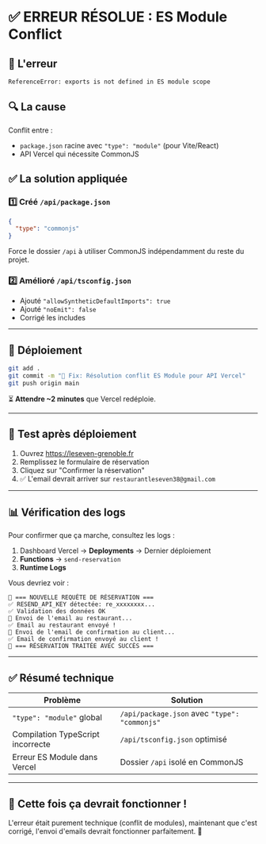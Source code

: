 # ✅ ERREUR RÉSOLUE : ES Module Conflict

## 🔴 L'erreur

```
ReferenceError: exports is not defined in ES module scope
```

## 🔍 La cause

Conflit entre :

- `package.json` racine avec `"type": "module"` (pour Vite/React)
- API Vercel qui nécessite CommonJS

## ✅ La solution appliquée

### 1️⃣ Créé `/api/package.json`

```json
{
  "type": "commonjs"
}
```

Force le dossier `/api` à utiliser CommonJS indépendamment du reste du projet.

### 2️⃣ Amélioré `/api/tsconfig.json`

- Ajouté `"allowSyntheticDefaultImports": true`
- Ajouté `"noEmit": false`
- Corrigé les includes

---

## 🚀 Déploiement

```bash
git add .
git commit -m "🔧 Fix: Résolution conflit ES Module pour API Vercel"
git push origin main
```

⏳ **Attendre ~2 minutes** que Vercel redéploie.

---

## 🧪 Test après déploiement

1. Ouvrez https://leseven-grenoble.fr
2. Remplissez le formulaire de réservation
3. Cliquez sur "Confirmer la réservation"
4. ✅ L'email devrait arriver sur `restaurantleseven38@gmail.com`

---

## 📊 Vérification des logs

Pour confirmer que ça marche, consultez les logs :

1. Dashboard Vercel → **Deployments** → Dernier déploiement
2. **Functions** → `send-reservation`
3. **Runtime Logs**

Vous devriez voir :

```
🔔 === NOUVELLE REQUÊTE DE RÉSERVATION ===
✅ RESEND_API_KEY détectée: re_xxxxxxxx...
✅ Validation des données OK
📧 Envoi de l'email au restaurant...
✅ Email au restaurant envoyé !
📧 Envoi de l'email de confirmation au client...
✅ Email de confirmation envoyé au client !
🎉 === RÉSERVATION TRAITÉE AVEC SUCCÈS ===
```

---

## ✅ Résumé technique

| Problème                          | Solution                                      |
| --------------------------------- | --------------------------------------------- |
| `"type": "module"` global         | `/api/package.json` avec `"type": "commonjs"` |
| Compilation TypeScript incorrecte | `/api/tsconfig.json` optimisé                 |
| Erreur ES Module dans Vercel      | Dossier `/api` isolé en CommonJS              |

---

## 🎯 Cette fois ça devrait fonctionner !

L'erreur était purement technique (conflit de modules), maintenant que c'est corrigé, l'envoi d'emails devrait fonctionner parfaitement. 🚀
